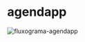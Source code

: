 # agendapp

![fluxograma-agendapp](https://user-images.githubusercontent.com/29239557/215363830-2a0d1751-9415-4615-b518-d4ca3462a6d0.jpg)
